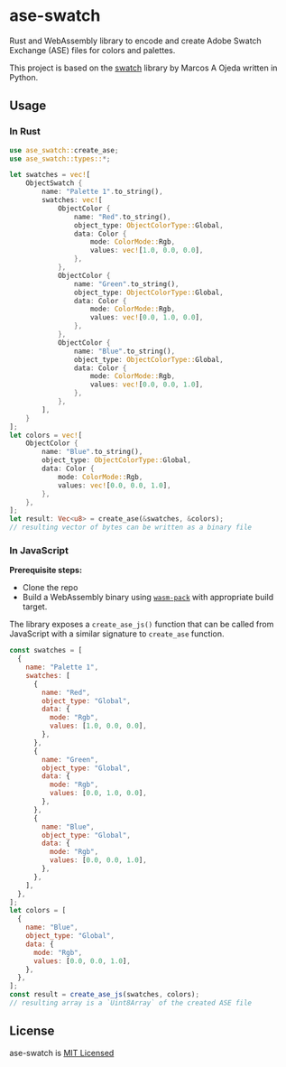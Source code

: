 # ase-swatch

Rust and WebAssembly library to encode and create Adobe Swatch Exchange (ASE) files for colors and palettes.

This project is based on the [swatch](https://github.com/nsfmc/swatch) library by Marcos A Ojeda written in Python.

## Usage

### In Rust

```rust
use ase_swatch::create_ase;
use ase_swatch::types::*;

let swatches = vec![
    ObjectSwatch {
        name: "Palette 1".to_string(),
        swatches: vec![
            ObjectColor {
                name: "Red".to_string(),
                object_type: ObjectColorType::Global,
                data: Color {
                    mode: ColorMode::Rgb,
                    values: vec![1.0, 0.0, 0.0],
                },
            },
            ObjectColor {
                name: "Green".to_string(),
                object_type: ObjectColorType::Global,
                data: Color {
                    mode: ColorMode::Rgb,
                    values: vec![0.0, 1.0, 0.0],
                },
            },
            ObjectColor {
                name: "Blue".to_string(),
                object_type: ObjectColorType::Global,
                data: Color {
                    mode: ColorMode::Rgb,
                    values: vec![0.0, 0.0, 1.0],
                },
            },
        ],
    }
];
let colors = vec![
    ObjectColor {
        name: "Blue".to_string(),
        object_type: ObjectColorType::Global,
        data: Color {
            mode: ColorMode::Rgb,
            values: vec![0.0, 0.0, 1.0],
        },
    },
];
let result: Vec<u8> = create_ase(&swatches, &colors);
// resulting vector of bytes can be written as a binary file
```

### In JavaScript

**Prerequisite steps:**

- Clone the repo
- Build a WebAssembly binary using [`wasm-pack`](https://rustwasm.github.io/wasm-pack/) with appropriate build target.

The library exposes a `create_ase_js()` function that can be called from JavaScript with a similar signature to `create_ase` function.

```javascript
const swatches = [
  {
    name: "Palette 1",
    swatches: [
      {
        name: "Red",
        object_type: "Global",
        data: {
          mode: "Rgb",
          values: [1.0, 0.0, 0.0],
        },
      },
      {
        name: "Green",
        object_type: "Global",
        data: {
          mode: "Rgb",
          values: [0.0, 1.0, 0.0],
        },
      },
      {
        name: "Blue",
        object_type: "Global",
        data: {
          mode: "Rgb",
          values: [0.0, 0.0, 1.0],
        },
      },
    ],
  },
];
let colors = [
  {
    name: "Blue",
    object_type: "Global",
    data: {
      mode: "Rgb",
      values: [0.0, 0.0, 1.0],
    },
  },
];
const result = create_ase_js(swatches, colors);
// resulting array is a `Uint8Array` of the created ASE file
```

## License
ase-swatch is [MIT Licensed](./LICENSE)